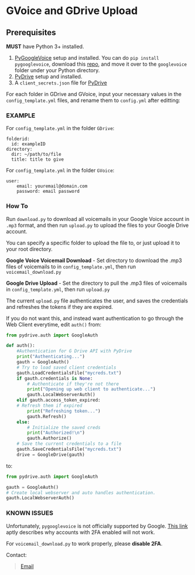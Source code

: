 # GVoice and GDrive Upload

## Prerequisites

**MUST** have Python 3+ installed.

1. [PyGoogleVoice](https://github.com/pettazz/pygooglevoice) setup and installed. You can do `pip install pygooglevoice`, download this [repo](https://github.com/pettazz/pygooglevoice), and move it over to the `googlevoice` folder under your Python directory.
2. [PyDrive](https://pypi.org/project/PyDrive/) setup and installed.
3. A `client_secrets.json` file for [PyDrive](https://pythonhosted.org/PyDrive/quickstart.html)

For each folder in GDrive and GVoice, input your necessary values in the `config_template.yml` files, and rename them to `config.yml` after editting:

### EXAMPLE

For `config_template.yml` in the folder `GDrive`:
```
folderid:
  id: exampleID
directory:
  dir: ~/path/to/file
  title: title to give
```

For `config_template.yml` in the folder `GVoice`:
```
user:
    email: youremail@domain.com
    password: email password
```

### How To

Run `download.py` to download all voicemails in your Google Voice account in `.mp3` format, and then run `upload.py` to upload the files to your Google Drive account.

You can specify a specific folder to upload the file to, or just upload it to your root directory.

**Google Voice Voicemail Download** - Set directory to download the .mp3 files of voicemails to in `config_template.yml`, then run `voicemail_download.py`

**Google Drive Upload** - Set the directory to pull the .mp3 files of voicemails in `config_template.yml`, then run `upload.py`

The current `upload.py` file authenticates the user, and saves the credentials and refreshes the tokens if they are expired.

If you do not want this, and instead want authentication to go through the Web Client everytime, edit `auth()` from:

```python
from pydrive.auth import GoogleAuth

def auth():
    #Authentication for G Drive API with PyDrive
    print("Authenticating...")
    gauth = GoogleAuth()
    # Try to load saved client credentials
    gauth.LoadCredentialsFile("mycreds.txt")
    if gauth.credentials is None:
        # Authenticate if they're not there
        print("Opening up web client to authenticate...")
        gauth.LocalWebserverAuth()
    elif gauth.access_token_expired:
    # Refresh them if expired
        print("Refreshing token...")
        gauth.Refresh()
    else:
        # Initialize the saved creds
        print("Authorized!\n")
        gauth.Authorize()
    # Save the current credentials to a file
    gauth.SaveCredentialsFile("mycreds.txt")
    drive = GoogleDrive(gauth)
```

to:

```python
from pydrive.auth import GoogleAuth

gauth = GoogleAuth()
# Create local webserver and auto handles authentication.
gauth.LocalWebserverAuth()
```

### KNOWN ISSUES

Unfortunately, `pygooglevoice` is not officially supported by Google. [This link](https://github.com/pettazz/pygooglevoice/pull/40) aptly describes why accounts with 2FA enabled will not work.

For `voicemail_download.py` to work properly, please **disable 2FA**.

Contact:
>[Email](joeywu99@gmail.com)
